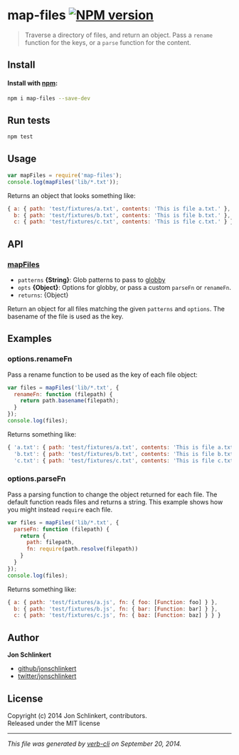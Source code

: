 # map-files [![NPM version](https://badge.fury.io/js/map-files.svg)](http://badge.fury.io/js/map-files)


> Traverse a directory of files, and return an object. Pass a `rename` function for the keys, or a `parse` function for the content.

## Install
#### Install with [npm](npmjs.org):

```bash
npm i map-files --save-dev
```

## Run tests

```bash
npm test
```

## Usage

```js
var mapFiles = require('map-files');
console.log(mapFiles('lib/*.txt'));
```
Returns an object that looks something like:

```js
{ a: { path: 'test/fixtures/a.txt', contents: 'This is file a.txt.' },
  b: { path: 'test/fixtures/b.txt', contents: 'This is file b.txt.' },
  c: { path: 'test/fixtures/c.txt', contents: 'This is file c.txt.' } }
```

## API
### [mapFiles](index.js#L73)

* `patterns` **{String}**: Glob patterns to pass to [globby]    
* `opts` **{Object}**: Options for globby, or pass a custom `parseFn` or `renameFn`.    
* `returns`: {Object}  

Return an object for all files matching the
given `patterns` and `options`. The basename
of the file is used as the key.

## Examples

### options.renameFn

Pass a rename function to be used as the key of each file object:

```js
var files = mapFiles('lib/*.txt', {
  renameFn: function (filepath) {
    return path.basename(filepath);
  }
});
console.log(files);
```
Returns something like:

```js
{ 'a.txt': { path: 'test/fixtures/a.txt', contents: 'This is file a.txt.' },
  'b.txt': { path: 'test/fixtures/b.txt', contents: 'This is file b.txt.' },
  'c.txt': { path: 'test/fixtures/c.txt', contents: 'This is file c.txt.' } }
```


### options.parseFn

Pass a parsing function to change the object returned for each file. The
default function reads files and returns a string. This example shows how
you might instead `require` each file.

```js
var files = mapFiles('lib/*.txt', {
  parseFn: function (filepath) {
    return {
      path: filepath,
      fn: require(path.resolve(filepath))
    }
  }
});
console.log(files);
```
Returns something like:

```js
{ a: { path: 'test/fixtures/a.js', fn: { foo: [Function: foo] } },
  b: { path: 'test/fixtures/b.js', fn: { bar: [Function: bar] } },
  c: { path: 'test/fixtures/c.js', fn: { baz: [Function: baz] } } }
```


## Author

**Jon Schlinkert**
 
+ [github/jonschlinkert](https://github.com/jonschlinkert)
+ [twitter/jonschlinkert](http://twitter.com/jonschlinkert) 

## License
Copyright (c) 2014 Jon Schlinkert, contributors.  
Released under the MIT license

***

_This file was generated by [verb-cli](https://github.com/assemble/verb-cli) on September 20, 2014._

[globby]: https://github.com/sindresorhus/globby